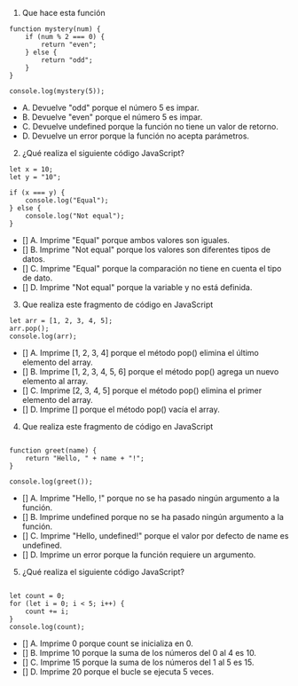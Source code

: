 1. Que hace esta función

```
function mystery(num) {
    if (num % 2 === 0) {
        return "even";
    } else {
        return "odd";
    }
}

console.log(mystery(5));
```

- A. Devuelve "odd" porque el número 5 es impar.
- B. Devuelve "even" porque el número 5 es impar.
- C. Devuelve undefined porque la función no tiene un valor de retorno.
- D. Devuelve un error porque la función no acepta parámetros.


2. ¿Qué realiza el siguiente código JavaScript?
```
let x = 10;
let y = "10";

if (x === y) {
    console.log("Equal");
} else {
    console.log("Not equal");
}

```

- [] A. Imprime "Equal" porque ambos valores son iguales.
- [] B. Imprime "Not equal" porque los valores son diferentes tipos de datos.
- [] C. Imprime "Equal" porque la comparación no tiene en cuenta el tipo de dato.
- [] D. Imprime "Not equal" porque la variable y no está definida.


3. Que realiza este fragmento de código en JavaScript

```
let arr = [1, 2, 3, 4, 5];
arr.pop();
console.log(arr);

```

- [] A. Imprime [1, 2, 3, 4] porque el método pop() elimina el último elemento del array.
- [] B. Imprime [1, 2, 3, 4, 5, 6] porque el método pop() agrega un nuevo elemento al array.
- [] C. Imprime [2, 3, 4, 5] porque el método pop() elimina el primer elemento del array.
- [] D. Imprime [] porque el método pop() vacía el array.

4. Que realiza este fragmento de código en JavaScript

```

function greet(name) {
    return "Hello, " + name + "!";
}

console.log(greet());

```

- [] A. Imprime "Hello, !" porque no se ha pasado ningún argumento a la función.
- [] B. Imprime undefined porque no se ha pasado ningún argumento a la función.
- [] C. Imprime "Hello, undefined!" porque el valor por defecto de name es undefined.
- [] D. Imprime un error porque la función requiere un argumento.

5. ¿Qué realiza el siguiente código JavaScript?

```

let count = 0;
for (let i = 0; i < 5; i++) {
    count += i;
}
console.log(count);

```

- [] A. Imprime 0 porque count se inicializa en 0.
- [] B. Imprime 10 porque la suma de los números del 0 al 4 es 10.
- [] C. Imprime 15 porque la suma de los números del 1 al 5 es 15.
- [] D. Imprime 20 porque el bucle se ejecuta 5 veces.